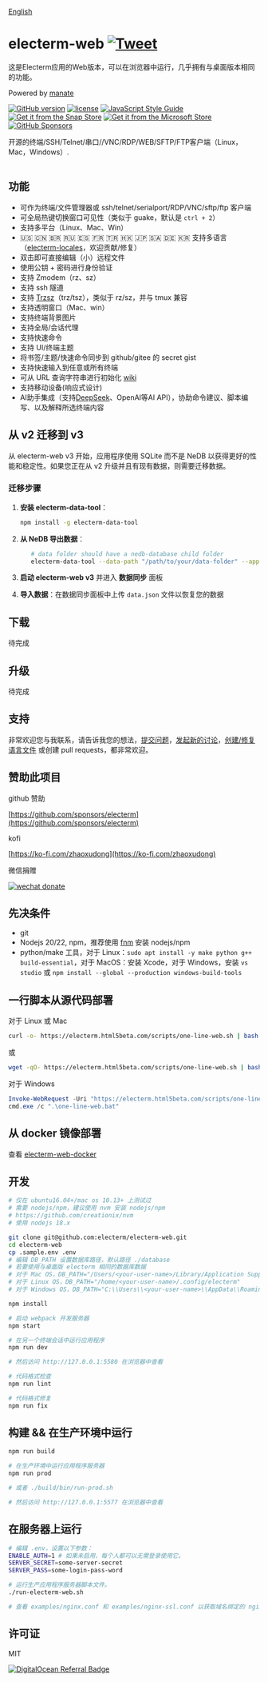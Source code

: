 <h1 align="center" style="padding-top: 60px;padding-bottom: 40px;">
    <a href="https://electerm.github.io/electerm">
        <img src="https://github.com/electerm/electerm-resource/raw/master/static/images/electerm.png", alt="" />
    </a>
</h1>

[English](README_cn.md)

# electerm-web [![Tweet](https://img.shields.io/twitter/url/http/shields.io.svg?style=social)](https://twitter.com/intent/tweet?text=Open%20sourced%20terminal%2Fssh%2Fsftp%20client(linux%2C%20mac%2C%20win)&url=https%3A%2F%2Fgithub.com%2Felecterm%2Felecterm-web&hashtags=electerm,ssh,terminal,sftp)

这是Electerm应用的Web版本，可以在浏览器中运行，几乎拥有与桌面版本相同的功能。

Powered by [manate](https://github.com/tylerlong/manate)

[![GitHub version](https://img.shields.io/github/release/electerm/electerm/all.svg)](https://github.com/electerm/electerm/releases)
[![license](https://img.shields.io/github/license/electerm/electerm.svg)](https://github.com/electerm/electerm-dev/blob/master/LICENSE)
[![JavaScript Style Guide](https://img.shields.io/badge/code_style-standard-brightgreen.svg)](https://standardjs.com)
[![Get it from the Snap Store](https://img.shields.io/badge/Snap-Store-green)](https://snapcraft.io/electerm)
[![Get it from the Microsoft Store](https://img.shields.io/badge/Microsoft-Store-blue)](https://www.microsoft.com/store/apps/9NCN7272GTFF)
[![GitHub Sponsors](https://img.shields.io/github/sponsors/electerm?label=Sponsors)](https://github.com/sponsors/electerm)

开源的终端/SSH/Telnet/串口//VNC/RDP/WEB/SFTP/FTP客户端（Linux，Mac，Windows）.

<div align="center">
  <img src="https://github.com/electerm/electerm-resource/raw/master/static/images/electerm.gif", alt="" />
</div>

## 功能

- 可作为终端/文件管理器或 ssh/telnet/serialport/RDP/VNC/sftp/ftp 客户端
- 可全局热键切换窗口可见性（类似于 guake，默认是 `ctrl + 2`）
- 支持多平台（Linux、Mac、Win）
- 🇺🇸 🇨🇳 🇧🇷 🇷🇺 🇪🇸 🇫🇷 🇹🇷 🇭🇰 🇯🇵 🇸🇦 🇩🇪 🇰🇷 支持多语言（[electerm-locales](https://github.com/electerm/electerm-locales)，欢迎贡献/修复）
- 双击即可直接编辑（小）远程文件
- 使用公钥 + 密码进行身份验证
- 支持 Zmodem（rz、sz）
- 支持 ssh 隧道
- 支持 [Trzsz](https://github.com/trzsz/trzsz)（trz/tsz），类似于 rz/sz，并与 tmux 兼容
- 支持透明窗口（Mac、win）
- 支持终端背景图片
- 支持全局/会话代理
- 支持快速命令
- 支持 UI/终端主题
- 将书签/主题/快速命令同步到 github/gitee 的 secret gist
- 支持快速输入到任意或所有终端
- 可从 URL 查询字符串进行初始化 [wiki](https://github.com/electerm/electerm-web/wiki/Init-from-url-query-string)
- 支持移动设备(响应式设计)
- AI助手集成（支持[DeepSeek](https://www.deepseek.com)、OpenAI等AI API），协助命令建议、脚本编写、以及解释所选终端内容

## 从 v2 迁移到 v3

从 electerm-web v3 开始，应用程序使用 SQLite 而不是 NeDB 以获得更好的性能和稳定性。如果您正在从 v2 升级并且有现有数据，则需要迁移数据。

### 迁移步骤

1. **安装 electerm-data-tool**：

   ```bash
   npm install -g electerm-data-tool
   ```

2. **从 NeDB 导出数据**：

   ```bash
      # data folder should have a nedb-database child folder
      electerm-data-tool --data-path "/path/to/your/data-folder" --app-type web export data.json
   ```

3. **启动 electerm-web v3** 并进入 **数据同步** 面板

4. **导入数据**：在数据同步面板中上传 `data.json` 文件以恢复您的数据

## 下载

待完成

## 升级

待完成

## 支持

非常欢迎您与我联系，请告诉我您的想法，[提交问题](https://github.com/electerm/electerm-web/issues/new/choose)，[发起新的讨论](https://github.com/electerm/electerm-web/discussions/new)，[创建/修复语言文件](https://github.com/electerm/electerm-locales) 或创建 pull requests，都非常欢迎。

## 赞助此项目

github 赞助

[https://github.com/sponsors/electerm](https://github.com/sponsors/electerm)

kofi

[https://ko-fi.com/zhaoxudong](https://ko-fi.com/zhaoxudong)

微信捐赠

[![wechat donate](https://electerm.html5beta.com/electerm-wechat-donate.png)](https://github.com/electerm)

## 先决条件

- git
- Nodejs 20/22, npm，推荐使用 [fnm](https://github.com/Schniz/fnm) 安装 nodejs/npm
- python/make 工具，对于 Linux：`sudo apt install -y make python g++ build-essential`，对于 MacOS：安装 Xcode，对于 Windows，安装 `vs studio` 或 `npm install --global --production windows-build-tools`

## 一行脚本从源代码部署

对于 Linux 或 Mac

```sh
curl -o- https://electerm.html5beta.com/scripts/one-line-web.sh | bash
```
或

```sh
wget -qO- https://electerm.html5beta.com/scripts/one-line-web.sh | bash
```

对于 Windows

```powershell
Invoke-WebRequest -Uri "https://electerm.html5beta.com/scripts/one-line-web.bat" -OutFile "one-line-web.bat"
cmd.exe /c ".\one-line-web.bat"
```

## 从 docker 镜像部署

查看 [electerm-web-docker](https://github.com/electerm/electerm-web-docker)

## 开发

```bash
# 仅在 ubuntu16.04+/mac os 10.13+ 上测试过
# 需要 nodejs/npm，建议使用 nvm 安装 nodejs/npm
# https://github.com/creationix/nvm
# 使用 nodejs 18.x

git clone git@github.com:electerm/electerm-web.git
cd electerm-web
cp .sample.env .env
# 编辑 DB_PATH 设置数据库路径，默认路径 ./database
# 若要使用与桌面版 electerm 相同的数据库数据
# 对于 Mac OS，DB_PATH="/Users/<your-user-name>/Library/Application Support/electerm"
# 对于 Linux OS，DB_PATH="/home/<your-user-name>/.config/electerm"
# 对于 Windows OS，DB_PATH="C:\\Users\\<your-user-name>\\AppData\\Roaming\\electerm"

npm install

# 启动 webpack 开发服务器
npm start

# 在另一个终端会话中运行应用程序
npm run dev

# 然后访问 http://127.0.0.1:5580 在浏览器中查看

# 代码格式检查
npm run lint

# 代码格式修复
npm run fix
```

## 构建 && 在生产环境中运行

```sh
npm run build

# 在生产环境中运行应用程序服务器
npm run prod

# 或者 ./build/bin/run-prod.sh

# 然后访问 http://127.0.0.1:5577 在浏览器中查看
```

## 在服务器上运行

```sh
# 编辑 .env，设置以下参数：
ENABLE_AUTH=1 # 如果未启用，每个人都可以无需登录使用它。
SERVER_SECRET=some-server-secret
SERVER_PASS=some-login-pass-word

# 运行生产应用程序服务器脚本文件。
./run-electerm-web.sh

# 查看 examples/nginx.conf 和 examples/nginx-ssl.conf 以获取域名绑定的 nginx 配置示例。
```

## 许可证

MIT

[![DigitalOcean Referral Badge](https://web-platforms.sfo2.cdn.digitaloceanspaces.com/WWW/Badge%202.svg)](https://www.digitalocean.com/?refcode=c10bcb28b846&utm_campaign=Referral_Invite&utm_medium=Referral_Program&utm_source=badge)
